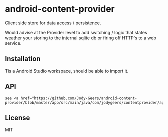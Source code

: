 # android-content-provider

  Client side store for data access / persistence.
  
  Would advise at the Provider level to add switching / logic that states weather your storing to the internal sqlite db or firing off HTTP's to a web service.

## Installation

  Tis a Android Studio workspace, should be able to import it.

## API

	see <a href="https://github.com/Jody-Geers/android-content-provider/blob/master/app/src/main/java/com/jodygeers/contentprovider/app/MainActivity.java">Here</a>.

## License

  MIT
